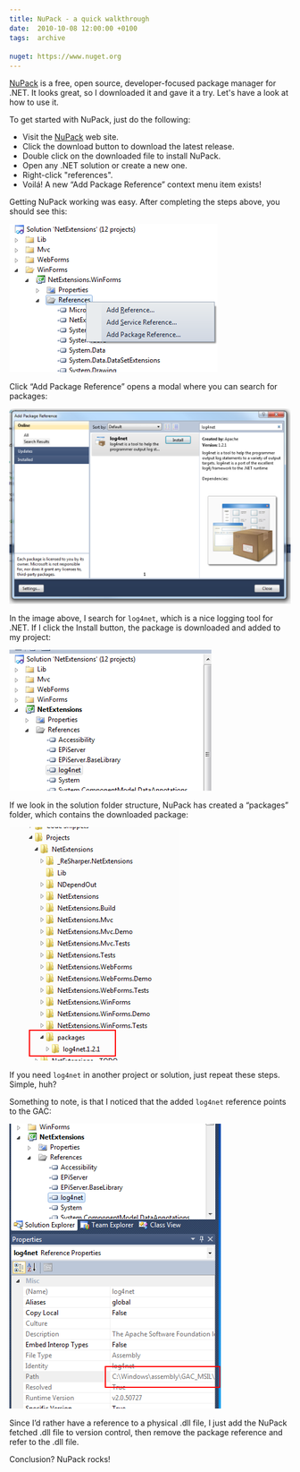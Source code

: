 ```yaml
---
title: NuPack - a quick walkthrough
date:  2010-10-08 12:00:00 +0100
tags:  archive

nuget: https://www.nuget.org
---
```


[NuPack]({{page.nuget}}) is a free, open source, developer-focused package manager for .NET. It looks great, so I downloaded it and gave it a try. Let's have a look at how to use it.

To get started with NuPack, just do the following:

* Visit the [NuPack]({{page.nuget}}) web site.
* Click the download button to download the latest release.
* Double click on the downloaded file to install NuPack.
* Open any .NET solution or create a new one.
* Right-click "references".
* Voilá! A new “Add Package Reference” context menu item exists!

Getting NuPack working was easy. After completing the steps above, you should see this:

![Reference context menu](/assets/blog/10/1008-1.png "Add Package Reference context menu")

Click “Add Package Reference” opens a modal where you can search for packages:

![Package Reference Window](/assets/blog/10/1008-2.png "The Add Package Reference window")
 
In the image above, I search for `log4net`, which is a nice logging tool for .NET. If I click the Install button, the package is downloaded and added to my project:

![Added reference](/assets/blog/10/1008-3.png "The package reference is added to References")

If we look in the solution folder structure, NuPack has created a “packages” folder, which contains the downloaded package:

![Packages folder](/assets/blog/10/1008-4.png "A “packages” folder is added to the project")

If you need `log4net` in another project or solution, just repeat these steps. Simple, huh?

Something to note, is that I noticed that the added `log4net` reference points to the GAC:

![GAC Reference](/assets/blog/10/1008-5.png "Strange behavior. The GAC is used as reference")

Since I’d rather have a reference to a physical .dll file, I just add the NuPack fetched .dll file to version control, then remove the package reference and refer to the .dll file.

Conclusion? NuPack rocks!
